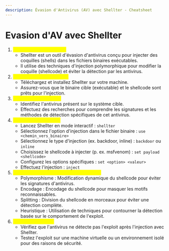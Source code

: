 ```yaml
---
description: Évasion d'Antivirus (AV) avec Shellter - Cheatsheet
---
```


# Evasion d'AV avec Shellter

1. <mark style="color:yellow;">Présentation de Shellter :</mark>
   * Shellter est un outil d'évasion d'antivirus conçu pour injecter des coquilles (shells) dans les fichiers binaires exécutables.
   * Il utilise des techniques d'injection polymorphique pour modifier la coquille (shellcode) et éviter la détection par les antivirus.
2. <mark style="color:yellow;">Configuration de Shellter :</mark>
   * Téléchargez et installez Shellter sur votre machine.
   * Assurez-vous que le binaire cible (exécutable) et le shellcode sont prêts pour l'injection.
3. <mark style="color:yellow;">Analyse de l'Antivirus :</mark>
   * Identifiez l'antivirus présent sur le système cible.
   * Effectuez des recherches pour comprendre les signatures et les méthodes de détection spécifiques de cet antivirus.
4. <mark style="color:yellow;">Utilisation de Shellter :</mark>
   * Lancez Shellter en mode interactif : `shellter`
   * Sélectionnez l'option d'injection dans le fichier binaire : `use <chemin_vers_binaire>`
   * Sélectionnez le type d'injection (ex. backdoor, inline) : `backdoor` ou `inline`
   * Choisissez le shellcode à injecter (p. ex. msfvenom) : `set payload <shellcode>`
   * Configurez les options spécifiques : `set <option> <valeur>`
   * Effectuez l'injection : `inject`
5. <mark style="color:yellow;">Techniques d'évasion d'AV avec Shellter :</mark>
   * Polymorphisme : Modification dynamique du shellcode pour éviter les signatures d'antivirus.
   * Encodage : Encodage du shellcode pour masquer les motifs reconnaissables.
   * Splitting : Division du shellcode en morceaux pour éviter une détection complète.
   * Heuristique : Utilisation de techniques pour contourner la détection basée sur le comportement de l'exploit.
6. <mark style="color:yellow;">Validation et Tests :</mark>
   * Vérifiez que l'antivirus ne détecte pas l'exploit après l'injection avec Shellter.
   * Testez l'exploit sur une machine virtuelle ou un environnement isolé pour des raisons de sécurité.
